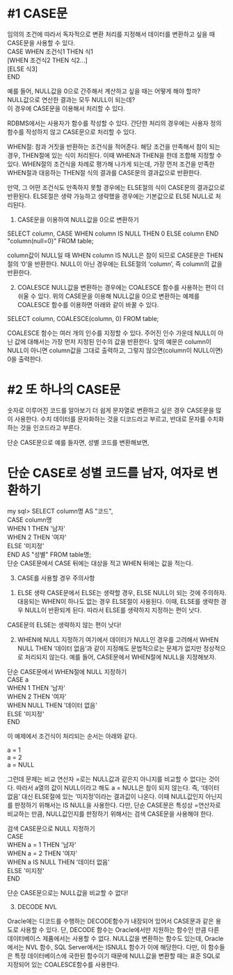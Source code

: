 #1 CASE문
=

임의의 조건에 따라서 독자적으로 변환 처리를 지정해서 데이터를 변환하고 싶을 때 CASE문을 사용할 수 있다.   
CASE WHEN 조건식1 THEN 식1   
  [WHEN 조건식2 THEN 식2...]   
  [ELSE 식3]   
END   

예를 들어, NULL값을 0으로 간주해서 계산하고 싶을 때는 어떻게 해야 할까?   
NULL값으로 연산한 결과는 모두 NULL이 되는데?   
이 경우에 CASE문을 이용해서 처리할 수 있다.   

RDBMS에서는 사용자가 함수를 작성할 수 있다.
간단한 처리의 경우에는 사용자 정의 함수를 작성하지 않고 CASE문으로 처리할 수 있다.

WHEN절: 참과 거짓을 반환하는 조건식을 적어준다.
해당 조건을 만족해서 참이 되는 경우, THEN절에 있는 식이 처리된다.
이때 WHEN과 THEN을 한데 조합해 지정할 수 있다.
WHEN절의 조건식을 차례로 평가해 나가게 되는데,
가장 먼저 조건을 만족한 WHEN절과 대응하는 THEN절 식의 결과를 CASE문의 결과값으로 반환한다.

만약, 그 어떤 조건식도 만족하지 못할 경우에는 ELSE절의 식이 CASE문의 결과값으로 반환된다.
ELSE절은 생략 가능하고 생략했을 경우에는 기본값으로 ELSE NULL로 처리된다.

1) CASE문을 이용하여 NULL값을 0으로 변환하기   

SELECT column, CASE WHEN column IS NULL THEN 0 ELSE column END "column(null=0)" FROM table;   

column값이 NULL일 때 WHEN column IS NULL은 참이 되므로
CASE문은 THEN절의 ‘0’을 반환한다.
NULL이 아닌 경우에는 ELSE절의 ‘column’, 즉 column의 값을 반환한다.

2) COALESCE
NULL값을 변환하는 경우에는 COALESCE 함수를 사용하는 편이 더 쉬울 수 있다.
위의 CASE문을 이용해 NULL값을 0으로 변환하는 예제를 COALESCE 함수를 이용하면
아래와 같이 바꿀 수 있다.   

SELECT column, COALESCE(column, 0) FROM table;      

COALESCE 함수는 여러 개의 인수를 지정할 수 있다.
주어진 인수 가운데 NULL이 아닌 값에 대해서는 가장 먼저 지정된 인수의 값을 반환한다.
앞의 예문은 column이 NULL이 아니면 column값을 그대로 출력하고,
그렇지 않으면(column이 NULL이면) 0을 출력한다.

#2 또 하나의 CASE문   
=
숫자로 이루어진 코드를 알아보기 더 쉽게 문자열로 변환하고 싶은 경우
CASE문을 많이 사용한다.
수치 데이터를 문자화하는 것을 디코드라고 부르고,
반대로 문자를 수치화하는 것을 인코드라고 부른다.

단순 CASE문으로 예를 들자면,
성별 코드를 변환해보면,

# 단순 CASE로 성별 코드를 남자, 여자로 변환하기
my sql> SELECT column명 AS "코드",   
CASE column명   
  WHEN 1 THEN '남자'   
  WHEN 2 THEN '여자'   
  ELSE '미지정'   
END AS "성별" FROM table명;   
단순 CASE문에서 CASE 뒤에는 대상을 적고 WHEN 뒤에는 값을 적는다.

3. CASE를 사용할 경우 주의사항

1) ELSE 생략
CASE문에서 ELSE는 생략할 경우, ELSE NULL이 되는 것에 주의하자.
대응되는 WHEN이 하나도 없는 경우 ELSE절이 사용된다.
이때, ELSE를 생략한 경우 NULL이 반환되게 된다.
따라서 ELSE를 생략하지 지정하는 편이 낫다.

CASE문의 ELSE는 생략하지 않는 편이 낫다!

2) WHEN에 NULL 지정하기
여기에서 데이터가 NULL인 경우를 고려해서 WHEN NULL THEN ‘데이터 없음’과 같이 지정해도
문법적으로는 문제가 없지만 정상적으로 처리되지 않는다.
예를 들어, CASE문에서 WHEN절에 NULL을 지정해보자.

단순 CASE문에서 WHEN절에 NULL 지정하기   
CASE a   
  WHEN 1 THEN '남자'   
  WHEN 2 THEN '여자'   
  WHEN NULL THEN '데이터 없음'   
  ELSE '미지정'   
END   

이 예제에서 조건식이 처리되는 순서는 아래와 같다.

a = 1   
a = 2   
a = NULL   

그런데 문제는 비교 연산자 =로는 NULL값과 같은지 아니지를 비교할 수 없다는 것이다.
따라서 a열의 값이 NULL이라고 해도 a = NULL은 참이 되지 않는다.
즉, ‘데이터 없음’ 대신 ELSE절에 있는 ‘미지정’이라는 결과값이 나온다.
이때 NULL값인지 아닌지를 판정하기 위해서는 IS NULL을 사용한다.
다만, 단순 CASE문은 특성상 =연산자로 비교하는 만큼, NULL값인지를 판정하기 위해서는
검색 CASE문을 사용해야 한다.   

검색 CASE문으로 NULL 지정하기   
CASE   
  WHEN a = 1 THEN '남자'   
  WHEN a = 2 THEN '여자'   
  WHEN a IS NULL THEN '데이터 없음'   
  ELSE '미지정'   
END   

단순 CASE문으로는 NULL값을 비교할 수 없다!

3) DECODE NVL   

Oracle에는 디코드를 수행하는 DECODE함수가 내장되어 있어서
CASE문과 같은 용도로 사용할 수 있다.
단, DECODE 함수는 Oracle에서만 지원하는 함수인 만큼 다른 데이터베이스 제품에서는 사용할 수 없다.
NULL값을 변환하는 함수도 있는데, Oracle에서는 NVL 함수, SQL Server에서는 ISNULL 함수가 이에 해당한다.
다만, 이 함수들은 특정 데이터베이스에 국한된 함수이기 때문에
NULL값을 변환할 때는 표준 SQL로 지정되어 있는 COALESCE함수를 사용한다.
